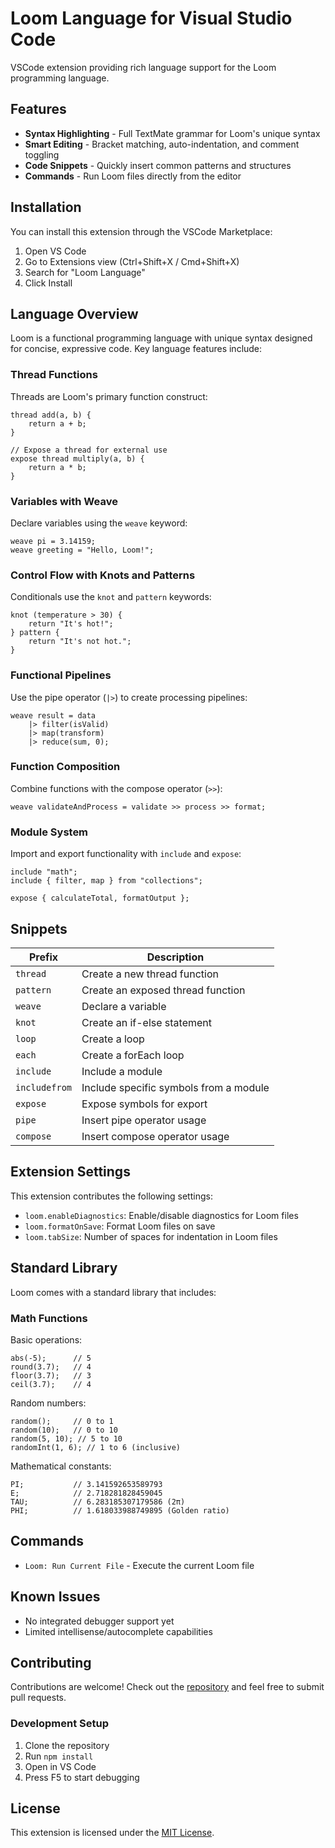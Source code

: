 # Loom Language for Visual Studio Code

<!-- ![Loom Logo](images/loom-logo.png) -->

VSCode extension providing rich language support for the Loom programming language.

## Features

- **Syntax Highlighting** - Full TextMate grammar for Loom's unique syntax
- **Smart Editing** - Bracket matching, auto-indentation, and comment toggling
- **Code Snippets** - Quickly insert common patterns and structures
- **Commands** - Run Loom files directly from the editor

<!-- ![Syntax Highlighting Demo](images/syntax-demo.png) -->

## Installation

You can install this extension through the VSCode Marketplace:

1. Open VS Code
2. Go to Extensions view (Ctrl+Shift+X / Cmd+Shift+X)
3. Search for "Loom Language"
4. Click Install

## Language Overview

Loom is a functional programming language with unique syntax designed for concise, expressive code. Key language features include:

### Thread Functions

Threads are Loom's primary function construct:

```loom
thread add(a, b) {
    return a + b;
}

// Expose a thread for external use
expose thread multiply(a, b) {
    return a * b;
}
```

### Variables with Weave

Declare variables using the `weave` keyword:

```loom
weave pi = 3.14159;
weave greeting = "Hello, Loom!";
```

### Control Flow with Knots and Patterns

Conditionals use the `knot` and `pattern` keywords:

```loom
knot (temperature > 30) {
    return "It's hot!";
} pattern {
    return "It's not hot.";
}
```

### Functional Pipelines

Use the pipe operator (`|>`) to create processing pipelines:

```loom
weave result = data 
    |> filter(isValid) 
    |> map(transform)
    |> reduce(sum, 0);
```

### Function Composition

Combine functions with the compose operator (`>>`):

```loom
weave validateAndProcess = validate >> process >> format;
```

### Module System

Import and export functionality with `include` and `expose`:

```loom
include "math";
include { filter, map } from "collections";

expose { calculateTotal, formatOutput };
```

## Snippets

| Prefix | Description |
|--------|-------------|
| `thread` | Create a new thread function |
| `pattern` | Create an exposed thread function |
| `weave` | Declare a variable |
| `knot` | Create an if-else statement |
| `loop` | Create a loop |
| `each` | Create a forEach loop |
| `include` | Include a module |
| `includefrom` | Include specific symbols from a module |
| `expose` | Expose symbols for export |
| `pipe` | Insert pipe operator usage |
| `compose` | Insert compose operator usage |

## Extension Settings

This extension contributes the following settings:

* `loom.enableDiagnostics`: Enable/disable diagnostics for Loom files
* `loom.formatOnSave`: Format Loom files on save
* `loom.tabSize`: Number of spaces for indentation in Loom files

## Standard Library

Loom comes with a standard library that includes:

### Math Functions

Basic operations:
```loom
abs(-5);      // 5
round(3.7);   // 4
floor(3.7);   // 3
ceil(3.7);    // 4
```

Random numbers:
```loom
random();     // 0 to 1
random(10);   // 0 to 10
random(5, 10); // 5 to 10
randomInt(1, 6); // 1 to 6 (inclusive)
```

Mathematical constants:
```loom
PI;           // 3.141592653589793
E;            // 2.718281828459045
TAU;          // 6.283185307179586 (2π)
PHI;          // 1.618033988749895 (Golden ratio)
```

## Commands

* `Loom: Run Current File` - Execute the current Loom file

## Known Issues

* No integrated debugger support yet
* Limited intellisense/autocomplete capabilities

## Contributing

Contributions are welcome! Check out the [repository](https://github.com/erickweyunga/loom-vscode-extension) and feel free to submit pull requests.

### Development Setup

1. Clone the repository
2. Run `npm install`
3. Open in VS Code
4. Press F5 to start debugging

## License

This extension is licensed under the [MIT License](LICENSE).
